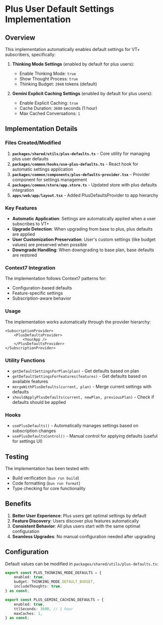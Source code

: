 # Plus User Default Settings Implementation

## Overview

This implementation automatically enables default settings for VT+ subscribers, specifically:

1. **Thinking Mode Settings** (enabled by default for plus users):

    - Enable Thinking Mode: `true`
    - Show Thought Process: `true`
    - Thinking Budget: `2048` tokens (default)

2. **Gemini Explicit Caching Settings** (enabled by default for plus users):
    - Enable Explicit Caching: `true`
    - Cache Duration: `3600` seconds (1 hour)
    - Max Cached Conversations: `1`

## Implementation Details

### Files Created/Modified

1. **`packages/shared/utils/plus-defaults.ts`** - Core utility for managing plus user defaults
2. **`packages/common/hooks/use-plus-defaults.ts`** - React hook for automatic settings application
3. **`packages/common/components/plus-defaults-provider.tsx`** - Provider component for settings management
4. **`packages/common/store/app.store.ts`** - Updated store with plus defaults integration
5. **`apps/web/app/layout.tsx`** - Added PlusDefaultsProvider to app hierarchy

### Key Features

- **Automatic Application**: Settings are automatically applied when a user subscribes to VT+
- **Upgrade Detection**: When upgrading from base to plus, plus defaults are applied
- **User Customization Preservation**: User's custom settings (like budget values) are preserved when possible
- **Downgrade Handling**: When downgrading to base plan, base defaults are restored

### Context7 Integration

The implementation follows Context7 patterns for:

- Configuration-based defaults
- Feature-specific settings
- Subscription-aware behavior

### Usage

The implementation works automatically through the provider hierarchy:

```tsx
<SubscriptionProvider>
    <PlusDefaultsProvider>
        <YourApp />
    </PlusDefaultsProvider>
</SubscriptionProvider>
```

### Utility Functions

- `getDefaultSettingsForPlan(plan)` - Get defaults based on plan
- `getDefaultSettingsForFeatures(features)` - Get defaults based on available features
- `mergeWithPlusDefaults(current, plan)` - Merge current settings with defaults
- `shouldApplyPlusDefaults(current, newPlan, previousPlan)` - Check if defaults should be applied

### Hooks

- `usePlusDefaults()` - Automatically manages settings based on subscription changes
- `usePlusDefaultsControl()` - Manual control for applying defaults (useful for settings UI)

## Testing

The implementation has been tested with:

- Build verification (`bun run build`)
- Code formatting (`bun run format`)
- Type checking for core functionality

## Benefits

1. **Better User Experience**: Plus users get optimal settings by default
2. **Feature Discovery**: Users discover plus features automatically
3. **Consistent Behavior**: All plus users start with the same optimal configuration
4. **Seamless Upgrades**: No manual configuration needed after upgrading

## Configuration

Default values can be modified in `packages/shared/utils/plus-defaults.ts`:

```typescript
export const PLUS_THINKING_MODE_DEFAULTS = {
    enabled: true,
    budget: THINKING_MODE.DEFAULT_BUDGET,
    includeThoughts: true,
} as const;

export const PLUS_GEMINI_CACHING_DEFAULTS = {
    enabled: true,
    ttlSeconds: 3600, // 1 hour
    maxCaches: 1,
} as const;
```
